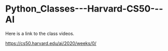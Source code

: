 # Python_Classes---Harvard-CS50---AI

Here is a link to the class videos.

https://cs50.harvard.edu/ai/2020/weeks/0/

